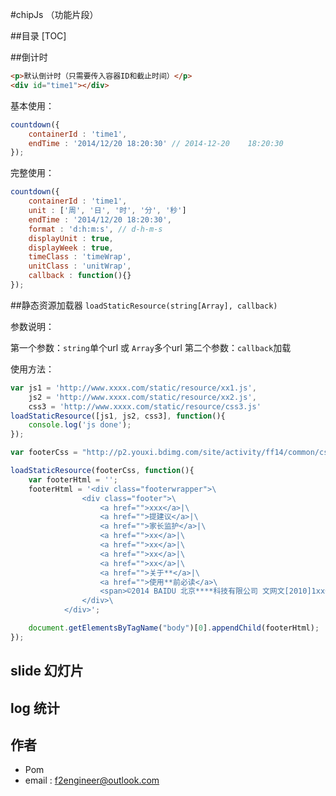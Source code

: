 #chipJs （功能片段）



##目录
[TOC]

##倒计时
``` html
<p>默认倒计时（只需要传入容器ID和截止时间）</p>    
<div id="time1"></div>
```
基本使用：

``` javascript
countdown({
    containerId : 'time1',
    endTime : '2014/12/20 18:20:30' // 2014-12-20    18:20:30
});
``` 

完整使用：

``` javascript
countdown({
    containerId : 'time1',
    unit : ['周', '日', '时', '分', '秒']
    endTime : '2014/12/20 18:20:30',
    format : 'd:h:m:s', // d-h-m-s
    displayUnit : true,
    displayWeek : true,
    timeClass : 'timeWrap',
    unitClass : 'unitWrap',
    callback : function(){}
});
``` 
##静态资源加载器
`loadStaticResource(string[Array], callback)`

参数说明：

第一个参数：`string`单个url 或 `Array`多个url
第二个参数：`callback`加载

使用方法：
``` javascript
var js1 = 'http://www.xxxx.com/static/resource/xx1.js',
    js2 = 'http://www.xxxx.com/static/resource/xx2.js',
    css3 = 'http://www.xxxx.com/static/resource/css3.js'
loadStaticResource([js1, js2, css3], function(){
    console.log('js done');
});
```
``` javascript
var footerCss = "http://p2.youxi.bdimg.com/site/activity/ff14/common/css/ff14footer.css";

loadStaticResource(footerCss, function(){
    var footerHtml = '';
    footerHtml = '<div class="footerwrapper">\
                <div class="footer">\
                    <a href="">xxx</a>|\
                    <a href="">提建议</a>|\
                    <a href="">家长监护</a>|\
                    <a href="">xx</a>|\
                    <a href="">xx</a>|\
                    <a href="">xx</a>|\
                    <a href="">xx</a>|\
                    <a href="">关于**</a>|\
                    <a href="">使用**前必读</a>\
                    <span>©2014 BAIDU 北京****科技有限公司 文网文[2010]1xx号 京ICP证xxx号</span>\
                </div>\
            </div>';

    document.getElementsByTagName("body")[0].appendChild(footerHtml);
});
```
## slide 幻灯片

## log 统计

## 作者

 - Pom
 - email : f2engineer@outlook.com

